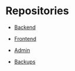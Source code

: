 # Repositories

- [Backend](https://github.com/RamblDev/kbox-api)
  
- [Frontend](https://github.com/RamblDev/kbox-app)
  
- [Admin](https://github.com/RamblDev/admin-api)

- [Backups](https://github.com/RamblDev/backups)
